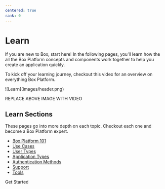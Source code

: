 ```yaml
---
centered: true
rank: 0
---
```


# Learn

If you are new to Box, start here! 
In the following pages, you'll learn how the all the Box Platform
concepts and components work together to help you create an application quickly.

To kick off your learning journey, checkout this video for an overview
on everything Box Platform.

<ImageFrame center>
![Learn](images/header.png)
</ImageFrame>

REPLACE ABOVE IMAGE WITH VIDEO

## Learn Sections

These pages go into more depth on each topic. Checkout each one and become
a Box Platform expert.

- [Box Platform 101][platform101]
- [Use Cases][usecases]
- [User Types][usertypes]
- [Application Types][apptypes]
- [Authentication Methods][authtypes]
- [Support][support]
- [Tools][tools]

<Next>
  Get Started
</Next>

[platform101]:page://learn/box-platform-101
[usecases]:page://learn/use-cases
[usertypes]:page://learn/user-types
[apptypes]:page://learn/application-types
[authtypes]:page://learn/authentication-methods
[support]:page://learn/support
[tools]:page://learn/tools